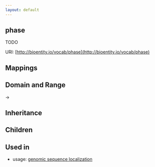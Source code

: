 ```yaml
---
layout: default
---
```


## phase


TODO

URI: [http://bioentity.io/vocab/phase](http://bioentity.io/vocab/phase)
## Mappings


## Domain and Range

 -> 

## Inheritance


## Children


## Used in

 *  usage: [genomic sequence localization](GenomicSequenceLocalization.html)

